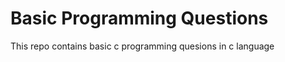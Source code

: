 <h1>Basic Programming Questions</h1>
<p> This repo contains basic c programming quesions in c language </p>
